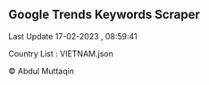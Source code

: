 

## Google Trends Keywords Scraper 
 
Last Update 17-02-2023 , 08:59:41

Country List :
VIETNAM.json



© Abdul Muttaqin 

